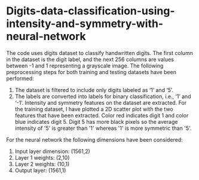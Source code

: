 # Digits-data-classification-using-intensity-and-symmetry-with-neural-network
The code uses digits dataset to classify handwritten digits. The first column in the dataset is the digit label, and the next 256 columns are values between -1 and 1 representing a grayscale image.
The following preprocessing steps for both training and testing datasets have been performed:
1) The dataset is filtered to include only digits labeled as ‘1’ and ‘5’. 
2) The labels are converted into labels for binary classification, i.e., ‘1’ and ‘-1’.
Intensity and symmetry features on the dataset are extracted. For the training dataset, I have plotted a 2D scatter plot with the two features that have been extracted. Color red indicates digit 1 and color blue indicates digit 5.
Digit 5 has more black pixels so the average intensity of '5' is greater than '1' whereas '1' is more symmetric than '5'. 

For the neural network the following dimensions have been considered:
1) Input layer dimension: (1561,2)
2) Layer 1 weights: (2,10)
3) Layer 2 weights: (10,1)
4) Output layer: (1561,1)
